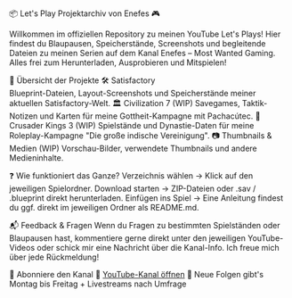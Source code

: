 📦 Let's Play Projektarchiv von Enefes 🎮

Willkommen im offiziellen Repository zu meinen YouTube Let's Plays!
Hier findest du Blaupausen, Speicherstände, Screenshots und begleitende Dateien zu meinen Serien auf dem Kanal Enefes – Most Wanted Gaming.
Alles frei zum Herunterladen, Ausprobieren und Mitspielen!

📁 Übersicht der Projekte
🛠️ Satisfactory	          
Blueprint-Dateien, Layout-Screenshots und Speicherstände meiner aktuellen Satisfactory-Welt.
🏛️ Civilization 7 (WIP)
Savegames, Taktik-Notizen und Karten für meine Gottheit-Kampagne mit Pachacútec.
👑 Crusader Kings 3 (WIP)
Spielstände und Dynastie-Daten für meine Roleplay-Kampagne "Die große indische Vereinigung".
📷 Thumbnails & Medien (WIP)
Vorschau-Bilder, verwendete Thumbnails und andere Medieninhalte.

❓ Wie funktioniert das Ganze?
Verzeichnis wählen → Klick auf den jeweiligen Spielordner.
Download starten → ZIP-Dateien oder .sav / .blueprint direkt herunterladen.
Einfügen ins Spiel → Eine Anleitung findest du ggf. direkt im jeweiligen Ordner als README.md.

📬 Feedback & Fragen
Wenn du Fragen zu bestimmten Spielständen oder Blaupausen hast, kommentiere gerne direkt unter den jeweiligen YouTube-Videos oder schick mir eine Nachricht über die Kanal-Info.
Ich freue mich über jede Rückmeldung!

📢 Abonniere den Kanal
🔗 [YouTube-Kanal öffnen](https://www.youtube.com/@Enefes91)
🔔 Neue Folgen gibt's Montag bis Freitag + Livestreams nach Umfrage
